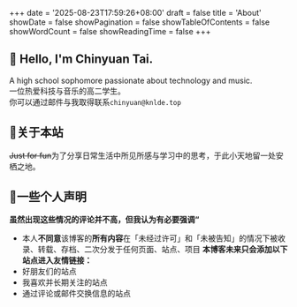 +++
date = '2025-08-23T17:59:26+08:00'
draft = false
title = 'About'
showDate = false
showPagination = false
showTableOfContents = false
showWordCount = false
showReadingTime = false
+++
## 👋 Hello, I'm Chinyuan Tai.
A high school sophomore passionate about technology and music.
<br>一位热爱科技与音乐的高二学生。
<br>你可以通过邮件与我取得联系`chinyuan@knlde.top`
## 🚨关于本站
~~Just for fun~~为了分享日常生活中所见所感与学习中的思考，于此小天地留一处安栖之地。
## 🚧一些个人声明
**虽然出现这些情况的评论并不高，但我认为有必要强调“**
- 本人**不同意**该博客的**所有内容**在「未经过许可」和「未被告知」的情况下被收录、转载、存档、二次分发于任何页面、站点、项目
**本博客未来只会添加以下站点进入友情链接：**
- 好朋友们的站点
- 我喜欢并长期关注的站点
- 通过评论或邮件交换信息的站点